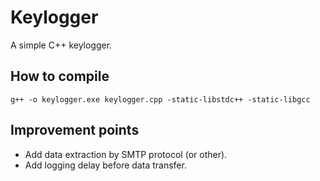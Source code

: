 # Keylogger

A simple C++ keylogger.

## How to compile

```g++ -o keylogger.exe keylogger.cpp -static-libstdc++ -static-libgcc```

## Improvement points

- Add data extraction by SMTP protocol (or other).
- Add logging delay before data transfer.
